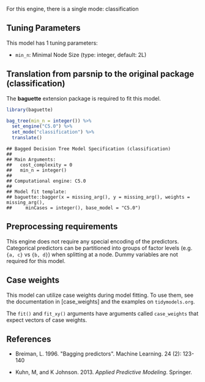 


For this engine, there is a single mode: classification

## Tuning Parameters



This model has 1 tuning parameters:

- `min_n`: Minimal Node Size (type: integer, default: 2L)

## Translation from parsnip to the original package (classification)

The **baguette** extension package is required to fit this model.


```r
library(baguette)

bag_tree(min_n = integer()) %>% 
  set_engine("C5.0") %>% 
  set_mode("classification") %>% 
  translate()
```

```
## Bagged Decision Tree Model Specification (classification)
## 
## Main Arguments:
##   cost_complexity = 0
##   min_n = integer()
## 
## Computational engine: C5.0 
## 
## Model fit template:
## baguette::bagger(x = missing_arg(), y = missing_arg(), weights = missing_arg(), 
##     minCases = integer(), base_model = "C5.0")
```

## Preprocessing requirements


This engine does not require any special encoding of the predictors. Categorical predictors can be partitioned into groups of factor levels (e.g. `{a, c}` vs `{b, d}`) when splitting at a node. Dummy variables are not required for this model. 

## Case weights


This model can utilize case weights during model fitting. To use them, see the documentation in [case_weights] and the examples on `tidymodels.org`. 

The `fit()` and `fit_xy()` arguments have arguments called `case_weights` that expect vectors of case weights. 


## References

 - Breiman, L. 1996. "Bagging predictors". Machine Learning. 24 (2): 123-140
 
 - Kuhn, M, and K Johnson. 2013. *Applied Predictive Modeling*. Springer.

